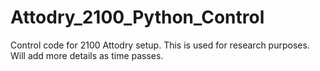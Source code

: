# Attodry_2100_Python_Control
Control code for 2100 Attodry setup. This is used for research purposes. Will add more details as time passes.
